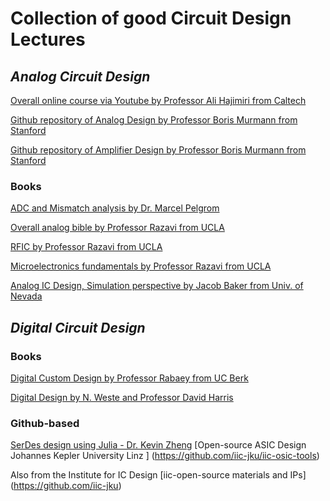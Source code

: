 # **Collection of good Circuit Design Lectures**

## *Analog Circuit Design*

[Overall online course via Youtube by Professor Ali Hajimiri from Caltech](https://www.youtube.com/playlist?list=PLc7Gz02Znph8d2777p1PUrfPL-8nfj8oZ)

[Github repository of Analog Design by Professor Boris Murmann from Stanford](https://github.com/bmurmann/Book-on-gm-ID-design)

[Github repository of Amplifier Design by Professor Boris Murmann from Stanford](https://github.com/bmurmann/Book-on-MOS-stages)

### Books

[ADC and Mismatch analysis by Dr. Marcel Pelgrom](https://link.springer.com/book/10.1007/978-3-319-44971-5)

[Overall analog bible by Professor Razavi from UCLA](https://www.amazon.com/Design-Analog-Cmos-Integrated-Circuit/dp/938706784X/ref=sr_1_1?crid=3J655CUYTR5JK&keywords=razavi+analog&qid=1679359109&s=books&sprefix=razavi+analo%2Cstripbooks%2C119&sr=1-1)

[RFIC by Professor Razavi from UCLA](https://www.amazon.com/Microelectronics-Communications-Engineering-Technologies-Rappaport/dp/0137134738/ref=sr_1_2?qid=1679359078&refinements=p_27%3ABehzad+Razavi&s=books&sr=1-2)

[Microelectronics fundamentals by Professor Razavi from UCLA](https://www.amazon.com/Fundamentals-Microelectronics-Behzad-Razavi/dp/1119695147/ref=sr_1_1?qid=1679359078&refinements=p_27%3ABehzad+Razavi&s=books&sr=1-1)

[Analog IC Design, Simulation perspective by Jacob Baker from Univ. of Nevada](https://www.amazon.com/CMOS-Circuit-Simulation-Microelectronic-Systems/dp/1119481511/ref=pd_lpo_1?pd_rd_w=uI6US&content-id=amzn1.sym.116f529c-aa4d-4763-b2b6-4d614ec7dc00&pf_rd_p=116f529c-aa4d-4763-b2b6-4d614ec7dc00&pf_rd_r=J13YETEECGHT9R5QNHX4&pd_rd_wg=IMikr&pd_rd_r=92be26d5-96d2-4643-9904-0d36914e0c16&pd_rd_i=1119481511&psc=1)

## *Digital Circuit Design*

### Books

[Digital Custom Design by Professor Rabaey from UC Berk](https://www.amazon.com/Digital-Integrated-Circuits-2nd-Rabaey/dp/0130909963)

[Digital Design by N. Weste and Professor David Harris](https://www.amazon.com/CMOS-VLSI-Design-Circuits-Perspective/dp/0321547748)


### Github-based
[SerDes design using Julia - Dr. Kevin Zheng](https://github.com/kevjzheng/JLSD/tree/main/Pluto%20Notebooks)
[Open-source ASIC Design Johannes Kepler University Linz ] (https://github.com/iic-jku/iic-osic-tools)

  Also from the Institute for IC Design [iic-open-source materials and IPs] (https://github.com/iic-jku)
